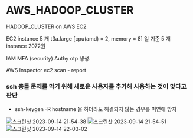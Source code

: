 # AWS_HADOOP_CLUSTER 
HADOOP_CLUSTER on AWS EC2

EC2 instance 5 개 t3a.large [cpu(amd) = 2, memory = 8] 일 기준 5 개 instance 2072원


IAM MFA (security) Authy otp 생성.

AWS Inspector ec2 scan - report 

### ssh 충돌 문제를 막기 위해 새로운 사용자를 추가해 사용하는 것이 맞다고 판단
- ssh-keygen -R hostname 을 하더라도 해결되지 않는 경우를 미연에 방지

![스크린샷 2023-09-14 21-54-38](https://github.com/OwenKimcertified/AWS_HADOOP_CLUSTER/assets/99598620/982fdec9-7e06-4cf7-a1e2-dfe338f19779)
![스크린샷 2023-09-14 21-54-51](https://github.com/OwenKimcertified/AWS_HADOOP_CLUSTER/assets/99598620/ebe6831c-25b6-4180-b39e-609aed449fa4)
![스크린샷 2023-09-14 22-03-02](https://github.com/OwenKimcertified/AWS_HADOOP_CLUSTER/assets/99598620/2ce4eba5-4396-45bb-a466-e73852d1ad74)
